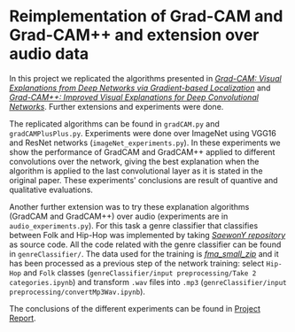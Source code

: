 # Reimplementation of Grad-CAM and Grad-CAM++ and extension over audio data

In this project we replicated the algorithms presented in [*Grad-CAM:
Visual Explanations from Deep Networks via Gradient-based Localization*](https://arxiv.org/pdf/1610.02391.pdf) and [*Grad-CAM++: Improved Visual Explanations for Deep Convolutional Networks*](https://arxiv.org/pdf/1710.11063.pdf). Further extensions and experiments were done. 

The replicated algorithms can be found in `gradCAM.py` and `gradCAMPlusPlus.py`. Experiments were done over ImageNet using VGG16 and ResNet networks (`imageNet_experiments.py`). In these experiments we show the performance of GradCAM and GradCAM++ applied to different convolutions over the network, giving the best explanation when the algorithm is applied to the last convolutional layer as it is stated in the original paper. These experiments' conclusions are result of quantive and qualitative evaluations. 

Another further extension was to try these explanation algorithms (GradCAM and GradCAM++) over audio (experiments are in `audio_experiments.py`). For this task a genre classifier that classifies between Folk and Hip-Hop was implemented by taking [*SaewonY repository*](https://github.com/SaewonY/music-genre-classification) as source code. All the code related with the genre classifier can be found in `genreClassifier/`. The data used for the training is [*fma_small_zip*](https://os.unil.cloud.switch.ch/fma/fma_small.zip) and it has been processed as a previous step of the network training: select `Hip-Hop` and `Folk` classes (`genreClassifier/input preprocessing/Take 2 categories.ipynb`) and transform `.wav` files into `.mp3` (`genreClassifier/input preprocessing/convertMp3Wav.ipynb`). 

The conclusions of the different experiments can be found in [Project Report](Report.pdf).
